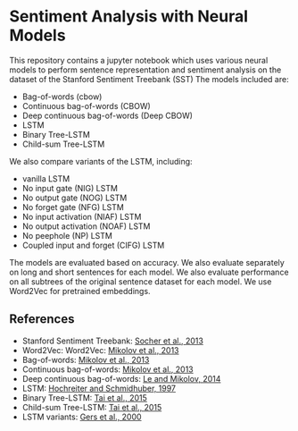 # Sentiment Analysis with Neural Models

This repository contains a jupyter notebook which uses various neural models to perform sentence representation and sentiment analysis on the dataset of the Stanford Sentiment Treebank (SST) 
The models included are:

- Bag-of-words (cbow)
- Continuous bag-of-words (CBOW)
- Deep continuous bag-of-words (Deep CBOW)
- LSTM
- Binary Tree-LSTM
- Child-sum Tree-LSTM

We also compare variants of the LSTM, including:

- vanilla LSTM
- No input gate (NIG) LSTM
- No output gate (NOG) LSTM
- No forget gate (NFG) LSTM
- No input activation (NIAF) LSTM
- No output activation (NOAF) LSTM
- No peephole (NP) LSTM
- Coupled input and forget (CIFG) LSTM

The models are evaluated based on accuracy. We also evaluate separately on long and short sentences for each model. We also evaluate performance on all subtrees of the original sentence dataset for each model. We use Word2Vec for pretrained embeddings.


## References
- Stanford Sentiment Treebank: [Socher et al., 2013](https://nlp.stanford.edu/sentiment/treebank.html)
- Word2Vec: Word2Vec: [Mikolov et al., 2013](https://papers.nips.cc/paper/5021-distributed-representations-of-words-and-phrases-and-their-compositionality.pdf)
- Bag-of-words: [Mikolov et al., 2013](https://papers.nips.cc/paper/5021-distributed-representations-of-words-and-phrases-and-their-compositionality.pdf)
- Continuous bag-of-words: [Mikolov et al., 2013](https://papers.nips.cc/paper/5021-distributed-representations-of-words-and-phrases-and-their-compositionality.pdf)
- Deep continuous bag-of-words: [Le and Mikolov, 2014](https://cs.stanford.edu/~quocle/paragraph_vector.pdf)
- LSTM: [Hochreiter and Schmidhuber, 1997](http://www.bioinf.jku.at/publications/older/2604.pdf)
- Binary Tree-LSTM: [Tai et al., 2015](https://arxiv.org/pdf/1503.00075.pdf)
- Child-sum Tree-LSTM: [Tai et al., 2015](https://arxiv.org/pdf/1503.00075.pdf)
- LSTM variants: [Gers et al., 2000](https://www.cs.utexas.edu/~gers/papers/lstmforgetbias.pdf)